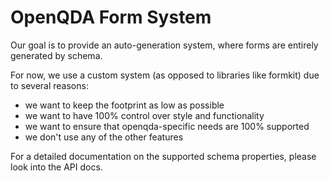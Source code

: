 # OpenQDA Form System

Our goal is to provide an auto-generation system, where forms
are entirely generated by schema.

For now, we use a custom system (as opposed to libraries like formkit)
due to several reasons:

- we want to keep the footprint as low as possible
- we want to have 100% control over style and functionality
- we want to ensure that openqda-specific needs are 100% supported
- we don't use any of the other features

For a detailed documentation on the supported schema properties, please look into the API docs.
